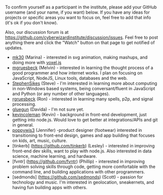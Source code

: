 To confirm yourself as a participant in the institute, please add your GitHub username (and your name, if you want) below. If you have any ideas for projects or specific areas you want to focus on, feel free to add that info (it's ok if you don't know).

Also, our discussion forum is at https://github.com/cyberwizardinstitute/discussion/issues. Feel free to post anything there and click the "Watch" button on that page to get notified of updates.

* [mk30](https://github.com/mk30) (Marina) - interested in svg animation, making mashups, and doing more with [voxel.js](http://voxeljs.com/)
* [mgruesbeck](https://github.com/mgruesbeck) (Melvin) - interested in learning the thought process of a good programmer and how internet works. I plan on focusing on JavaScript, NodeJS, Linux tools, databases and the web.
* [StephenSikes](https://github.com/StephenSikes) (Steve) - I'm interested in learning more about computing in non-Windows based systems, being conversant/fluent in JavaScript and Python (or any number of other languages).
* [rgruesbeck](https://github.com/rgruesbeck) (Ron) - interested in learning many spells, p2p, and signal processing.   
* [gluegun](https://github.com/gluegun) (Davida) - I'm not sure yet.
* [kevincoleman](https://github.com/kevincoleman) (Kevin) - background in front-end development, just getting into node.js. Would love to get better at integrations/APIs and git in general.
* [poppywis3](https://github.com/poppywis3) (Jennifer) -product designer (footwear) interested in transitioning to front-end design, games and app building that focuses on kids, art, music, culture.
* [tinkerb] (https://github.com/tinkerb) (Lesley) - interested in improving front-end dev skills, want to play with node.js. Also interested in data science, machine learning, and hardware.  
* [fvntr] (https://github.com/fvntr) (Phillip) - interested in improving problem solving skills through code, getting more comfortable with the command line, and building applications with other programmers.
* [sedmonds] (https://github.com/sedmonds) (Scott) - passion for technology and music. I'm interested in geolocation, sneakernets, and having fun building apps with others.